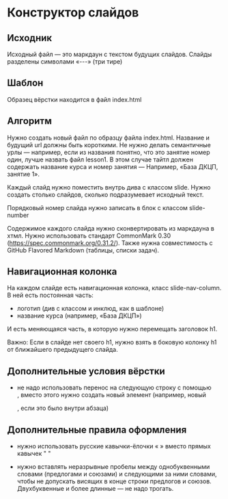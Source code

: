 # Конструктор слайдов

## Исходник

Исходный файл — это маркдаун с текстом будущих слайдов.
Слайды разделены символами «---» (три тире)

## Шаблон

Образец вёрстки находится в файл index.html

## Алгоритм

Нужно создать новый файл по образцу файла index.html. Название и будущий url должны быть короткими. Не нужно делать семантичные урлы — например, если из названия понятно, что это занятие номер один, лучше назвать файл lesson1. В этом случае тайтл должен содержать название курса и номер занятия — Например, «База ДКЦП, занятие 1».

Каждый слайд нужно поместить внутрь дива с классом slide. Нужно создать столько слайдов, сколько подразумевает исходный текст.

Порядковый номер слайда нужно записать в блок с классом slide-number

Содержимое каждого слайда нужно сконвертировать из маркдауна в хтмл. Нужно использовать стандарт CommonMark 0.30 (https://spec.commonmark.org/0.31.2/). Также нужна совместимость с GitHub Flavored Markdown (таблицы, списки задач).

## Навигационная колонка

На каждом слайде есть навигационная колонка, класс slide-nav-column.
В ней есть постоянная часть:

- логотип (див с классом и инклюд, как в шаблоне)
- название курса (например, «База ДКЦП»)

И есть меняющаяся часть, в которую нужно перемещать заголовок h1.

Важно: Если в слайде нет своего h1, нужно взять в боковую колонку h1 от ближайшего предыдущего слайда.

## Дополнительные условия вёрстки

- не надо использовать перенос на следующую строку с помощью <br>, вместо этого нужно создать новый элемент (например, новый <p>, если это было внутри абзаца)

## Дополнительные правила оформления

- нужно использовать русские кавычки-ёлочки « » вместо прямых кавычек " "

- нужно вставлять неразрывные пробелы между однобуквенными словами (предлогами и союзами) и следующими за ними словами, чтобы не допускать висящих в конце строки предлогов и союзов. Двухбуквенные и более длинные — не надо трогать.
